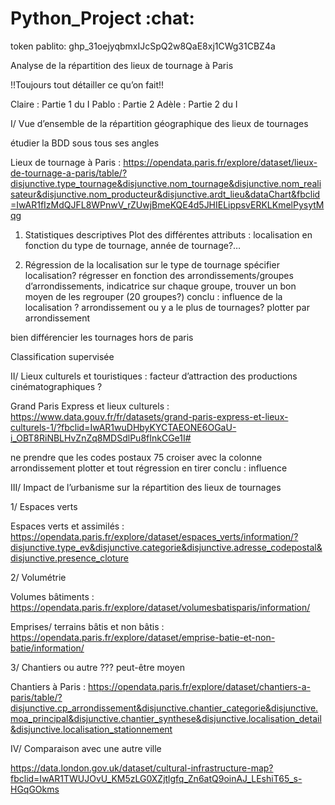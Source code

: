 # Python_Project :chat:
token pablito: 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

Analyse de la répartition des lieux de tournage à Paris 

!!Toujours tout détailler ce qu’on fait!!

Claire : Partie 1 du I
Pablo : Partie 2
Adèle : Partie 2 du I


I/ Vue d’ensemble de la répartition géographique des lieux de tournages

étudier la BDD sous tous ses angles 

Lieux de tournage à Paris : https://opendata.paris.fr/explore/dataset/lieux-de-tournage-a-paris/table/?disjunctive.type_tournage&disjunctive.nom_tournage&disjunctive.nom_realisateur&disjunctive.nom_producteur&disjunctive.ardt_lieu&dataChart&fbclid=IwAR1fIzMdQJFL8WPnwV_rZUwjBmeKQE4d5JHIELippsvERKLKmelPysytMqg 

1) Statistiques descriptives
Plot des différentes attributs : localisation en fonction du type de tournage, année de tournage?…

2) Régression de la localisation sur le type de tournage 
spécifier localisation? régresser en fonction des arrondissements/groupes d’arrondissements, indicatrice sur chaque groupe, trouver un bon moyen de les regrouper (20 groupes?)
conclu : influence de la localisation ?
arrondissement ou y a le plus de tournages?
plotter par arrondissement

bien différencier les tournages hors de paris

Classification supervisée


II/ Lieux culturels et touristiques : facteur d’attraction des productions cinématographiques ? 

Grand Paris Express et lieux culturels : https://www.data.gouv.fr/fr/datasets/grand-paris-express-et-lieux-culturels-1/?fbclid=IwAR1wuDHbyKYCTAEONE6OGaU-i_OBT8RiNBLHvZnZq8MDSdlPu8fInkCGe1I# 

ne prendre que les codes postaux 75
croiser avec la colonne arrondissement
plotter et tout
régression
en tirer conclu : influence


III/ Impact de l’urbanisme sur la répartition des lieux de tournages 

1/ Espaces verts 

Espaces verts et assimilés : https://opendata.paris.fr/explore/dataset/espaces_verts/information/?disjunctive.type_ev&disjunctive.categorie&disjunctive.adresse_codepostal&disjunctive.presence_cloture 

2/ Volumétrie 

Volumes bâtiments : https://opendata.paris.fr/explore/dataset/volumesbatisparis/information/ 

Emprises/ terrains bâtis et non bâtis : https://opendata.paris.fr/explore/dataset/emprise-batie-et-non-batie/information/ 

3/ Chantiers ou autre ??? peut-être moyen

Chantiers à Paris : https://opendata.paris.fr/explore/dataset/chantiers-a-paris/table/?disjunctive.cp_arrondissement&disjunctive.chantier_categorie&disjunctive.moa_principal&disjunctive.chantier_synthese&disjunctive.localisation_detail&disjunctive.localisation_stationnement 


IV/ Comparaison avec une autre ville

https://data.london.gov.uk/dataset/cultural-infrastructure-map?fbclid=IwAR1TWUJOvU_KM5zLG0XZjtlgfq_Zn6atQ9oinAJ_LEshiT65_s-HGqGOkms
